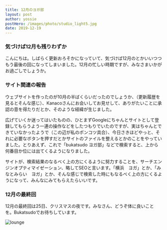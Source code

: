 ```yaml
---
title: 12月のヨガ部
layout: post
author: yossie
postHero: /images/photo/studio_light5.jpg
date: 2019-12-19
---
```


### 気づけば12月も残りわずか
こんにちは。しばらく更新おろそかになっていて、気づけば12月のとかいいつつもう最後の回になってしまいました。12月の忙しい時期ですが、みなさまいかがお過ごしでしょうか。

### サイト関連の報告

ウェブサイトを作ったのが10月の半ばくらいだったのでしょうか、（更新履歴を見るとそんな感じ）、Kanacoさんにお会いしてお見せして、ありがたいことに承認の意を得たりだとか、そのような経緯が生じました。

広げていくか迷ってはいたものの、ひとまずGoogleにちゃんとサイトとして登録してもらうよう一連の操作などをしたつもりでいたのですが、実はちゃんとできていなかったようで（この辺が私のポンコツ具合）、今日さきほどやっと、それに必要なボタンを押すだとかサイトのファイルを整えるとかのことをやっていました。とりあえず、これで「bukatsudo ヨガ部」などで検索すると、上から何番目か位には出てくるようになりました。

サイトが、検索結果のなるべく上の方にくるように努力することを、サーチエンジンオプティマイゼーション、略してSEOと言います。「横浜　ヨガ」とか、「みなとみらい　ヨガ」とか、そんな感じで検索した時にもなるべく上の方にくるようになって、みんなにみてもらえたらいいです。

### 12月の最終回

12月の最終回は25日、クリスマスの夜です。みなさん、どうぞ体に良いことを。Bukatsudoでお待ちしています。

![lounge](/bukatsudoyoga/images/photo/coffee_before_studio.jpg#rectangle)
